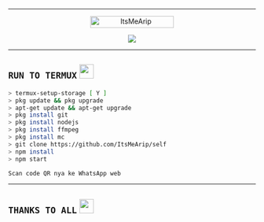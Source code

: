 -------
<p align="center"> <a href="https://github.com/apokaliptik/rip"><img width="170px" height="24" src="https://komarev.com/ghpvc/?username=apokaliptik&label=PROFILE%20VISITORS&color=green&style=flat-square" alt="ItsMeArip" /></a> </p>

<p align="center"> <a href="https://wa.me/+0"><img src="https://img.shields.io/badge/WhatsApp-25D366?style=for- the-badge&logo=whatsapp&logoColor=white " /></a>







-------
## ```RUN TO TERMUX``` <img src="https://github.com/TheDudeThatCode/TheDudeThatCode/blob/master/Assets/hmm.gif" width="29px">
```bash
> termux-setup-storage [ Y ]
> pkg update && pkg upgrade
> apt-get update && apt-get upgrade
> pkg install git
> pkg install nodejs
> pkg install ffmpeg
> pkg install mc
> git clone https://github.com/ItsMeArip/self
> npm install
> npm start

Scan code QR nya ke WhatsApp web 
```
-------

## ```THANKS TO ALL``` <img src="https://github.com/TheDudeThatCode/TheDudeThatCode/blob/master/Assets/powerup.gif" width="29px">


  

  

  

  

  

  







  

